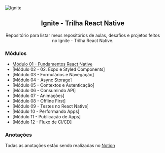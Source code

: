 <img alt="Ignite" src="https://i.imgur.com/eCVyxxy.png">
<h2 align="center">
  Ignite - Trilha React Native
</h2>
<p align="center">
Repositório para listar meus repositórios de aulas, desafios e projetos feitos no Ignite - Trilha React Native.
</p>

### Módulos

- [Módulo 01 - Fundamentos React Native](https://github.com/matheuslanduci/aula01-trilha-react)
- [Módulo 02 - 02. Expo e Styled Components]
- [Módulo 03 - Formulários e Navegação]
- [Módulo 04 - Async Storage]
- [Módulo 05 - Contextos e Autenticação]
- [Módulo 06 - Consumindo API]
- [Módulo 07 - Animações]
- [Módulo 08 - Offline First]
- [Módulo 09 - Testes no React Native]
- [Módulo 10 - Performando Apps]
- [Módulo 11 - Publicação de Apps]
- [Módulo 12 - Fluxo de CI/CD]

<!---
### Desafios

- [Desafio 01 - Conceitos do React](https://github.com/matheuslanduci/desafio01-trilha-react)
- [Desafio 02 - Componentizando a aplicação](https://github.com/matheuslanduci/desafio02-trilha-react)
- [Desafio 03 - Criando um hook de carrinho de compras](https://github.com/matheuslanduci/desafio03-trilha-react)
- [Desafio 04 - Refactoring de classes e TypeScript](https://github.com/matheuslanduci/desafio04-trilha-react)
- [Desafio 05 - Criando uma aplicação do zero](https://github.com/matheuslanduci/desafio05-trilha-react)
- [Desafio 06 - Adicionado features ao blog](https://github.com/matheuslanduci/desafio06-trilha-react)
- [Desafio 07 - Interface com Chakra UI](https://github.com/matheuslanduci/desafio07-trilha-react)
- [Desafio 08 - Upload de imagens](https://github.com/matheuslanduci/desafio08-trilha-react)

### Projetos

- [Projeto 01 - dt money](https://github.com/matheuslanduci/dt-money)
- [Projeto 02 - dashgo](https://github.com/matheuslanduci/dashgo)

### Bônus 

- [Bônus 01 - Flexbox CSS](https://github.com/matheuslanduci/bonus01-trilha-react)
- [Bônus 02 - Redux e Redux Saga](https://github.com/matheuslanduci/bonus02-trilha-react)
-->

### Anotações
Todas as anotações estão sendo realizadas no [Notion](https://www.notion.so/brunoluran/Rocketseat-51be58ec934a4f3a94bc340de56ae7a8)
